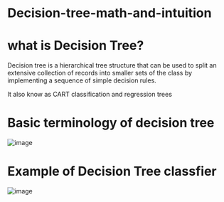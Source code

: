 # Decision-tree-math-and-intuition
# what is Decision Tree?

Decision tree is a hierarchical tree structure that can be used to split an extensive collection of records into smaller sets of the class by implementing a sequence of simple decision rules.

It also know as CART classification and regression trees

# Basic terminology of decision tree

![image](https://user-images.githubusercontent.com/118074833/209257968-2191bbce-bfca-4ede-bf57-d51991d1b1cc.png)

# Example of Decision Tree classfier

![image](https://user-images.githubusercontent.com/118074833/209258006-8587afc6-4176-40b9-805f-d6329c7b6fc7.png)



